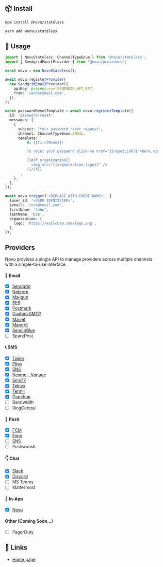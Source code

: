 ## 📦 Install

```bash
npm install @novu/stateless
```

```bash
yarn add @novu/stateless
```

## 🔨 Usage

```ts
import { NovuStateless, ChannelTypeEnum } from '@novu/stateless';
import { SendgridEmailProvider } from '@novu/providers';

const novu = new NovuStateless();

await novu.registerProvider(
  new SendgridEmailProvider({
    apiKey: process.env.SENDGRID_API_KEY,
    from: 'sender@mail.com',
  }),
);

const passwordResetTemplate = await novu.registerTemplate({
  id: 'password-reset',
  messages: [
    {
      subject: 'Your password reset request',
      channel: ChannelTypeEnum.EMAIL,
      template: `
          Hi {{firstName}}!

          To reset your password click <a href="{{resetLink}}">here.</a>

          {{#if organization}}
            <img src="{{organization.logo}}" />
          {{/if}}
      `,
    },
  ],
});

await novu.trigger('<REPLACE_WITH_EVENT_NAME>', {
  $user_id: '<USER IDENTIFIER>',
  $email: 'test@email.com',
  firstName: 'John',
  lastName: 'Doe',
  organization: {
    logo: 'https://evilcorp.com/logo.png',
  },
});
```

## Providers

Novu provides a single API to manage providers across multiple channels with a simple-to-use interface.

#### 💌 Email

- [x] [Sendgrid](https://github.com/khulnasoft/novu/tree/main/providers/sendgrid)
- [x] [Netcore](https://github.com/khulnasoft/novu/tree/main/providers/netcore)
- [x] [Mailgun](https://github.com/khulnasoft/novu/tree/main/providers/mailgun)
- [x] [SES](https://github.com/khulnasoft/novu/tree/main/providers/ses)
- [x] [Postmark](https://github.com/khulnasoft/novu/tree/main/providers/postmark)
- [x] [Custom SMTP](https://github.com/khulnasoft/novu/tree/main/providers/nodemailer)
- [x] [Mailjet](https://github.com/khulnasoft/novu/tree/main/providers/mailjet)
- [x] [Mandrill](https://github.com/khulnasoft/novu/tree/main/providers/mandrill)
- [x] [SendinBlue](https://github.com/khulnasoft/novu/tree/main/providers/sendinblue)
- [ ] SparkPost

#### 📞 SMS

- [x] [Twilio](https://github.com/khulnasoft/novu/tree/main/providers/twilio)
- [x] [Plivo](https://github.com/khulnasoft/novu/tree/main/providers/plivo)
- [x] [SNS](https://github.com/khulnasoft/novu/tree/main/providers/sns)
- [x] [Nexmo - Vonage](https://github.com/khulnasoft/novu/tree/main/providers/nexmo)
- [x] [Sms77](https://github.com/khulnasoft/novu/tree/main/providers/sms77)
- [x] [Telnyx](https://github.com/khulnasoft/novu/tree/main/providers/telnyx)
- [x] [Termii](https://github.com/khulnasoft/novu/tree/main/providers/termii)
- [x] [Gupshup](https://github.com/khulnasoft/novu/tree/main/providers/gupshup)
- [ ] Bandwidth
- [ ] RingCentral

#### 📱 Push

- [x] [FCM](https://github.com/khulnasoft/novu/tree/main/providers/fcm)
- [x] [Expo](https://github.com/khulnasoft/novu/tree/main/providers/expo)
- [ ] [SNS](https://github.com/khulnasoft/novu/tree/main/providers/sns)
- [ ] Pushwoosh

#### 👇 Chat

- [x] [Slack](https://github.com/khulnasoft/novu/tree/main/providers/slack)
- [x] [Discord](https://github.com/khulnasoft/novu/tree/main/providers/discord)
- [ ] MS Teams
- [ ] Mattermost

#### 📱 In-App

- [x] [Novu](https://docs.novu.co/notification-center/introduction?utm_source=github-stateless-readme)

#### Other (Coming Soon...)

- [ ] PagerDuty

## 🔗 Links

- [Home page](https://novu.co/)
